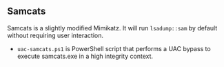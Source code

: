 ## Samcats

Samcats is a slightly modified Mimikatz. It will run ```lsadump::sam``` by default without requiring user interaction.


* ```uac-samcats.ps1``` is PowerShell script that performs a UAC bypass to execute samcats.exe in a high integrity context.
